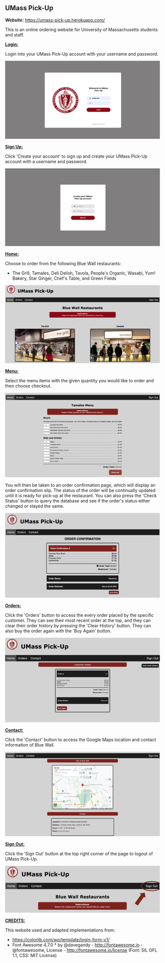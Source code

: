 ## UMass Pick-Up

_**Website:**_ https://umass-pick-up.herokuapp.com/

This is an online ordering website for University of Massachusetts students and staff.

<u>**Login:**</u>

Login into your UMass Pick-Up account with your username and password.

![Login Page](/public/images/login_example.png)

<u>**Sign Up:**</u>

Click 'Create your account' to sign up and create your UMass Pick-Up account with a username and password.

![Sign Up Page](/public/images/signup_example.png)

<u>**Home:**</u>

Choose to order from the following Blue Wall restaurants:

- The Grill, Tamales, Deli Delish, Tavola, People's Organic, Wasabi, Yum! Bakery, Star Ginger, Chef's Table, and Green Fields

![Home Page](/public/images/home_example.png)

<u>**Menu:**</u>

Select the menu items with the given quantity you would like to order and then choose checkout.

![Menu Page](/public/images/menu_example.png)

You will then be taken to an order confirmation page, which will display an order confirmation slip. The status of the order will be continually updated until it is ready for pick-up at the restaurant. You can also press the 'Check Status' button to query the database and see if the order's status either changed or stayed the same.

![Confirmation Page](/public/images/confirmation_example.png)

<u>**Orders:**</u>

Click the 'Orders' button to access the every order placed by the specific customer. They can see their most recent order at the top, and they can clear their order history by pressing the 'Clear History' button. They can also buy the order again with the 'Buy Again' button.

![Orders Page](/public/images/orders_example.png)

<u>**Contact:**</u>

Click the 'Contact' button to access the Google Maps location and contact information of Blue Wall.

![Contact Page](/public/images/contact_example.png)

<u>**Sign Out:**</u>

Click the 'Sign Out' button at the top right corner of the page to logout of UMass Pick-Up.

![Sign Out](/public/images/signout_example.png)

<u>**CREDITS:**</u>

This website used and adapted implementations from:

- https://colorlib.com/wp/template/login-form-v1/
- Font Awesome 4.7.0 \* by @davegandy - http://fontawesome.io - @fontawesome, License - http://fontawesome.io/license (Font: SIL OFL 1.1, CSS: MIT License)
